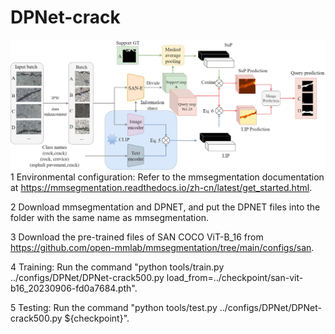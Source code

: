 # DPNet-crack
![](dpnet.jpg)
1 Environmental configuration: Refer to the mmsegmentation documentation at https://mmsegmentation.readthedocs.io/zh-cn/latest/get_started.html.

2 Download mmsegmentation and DPNET, and put the DPNET files into the folder with the same name as mmsegmentation.

3 Download the pre-trained files of SAN COCO ViT-B_16 from https://github.com/open-mmlab/mmsegmentation/tree/main/configs/san.

4 Training: Run the command "python tools/train.py ../configs/DPNet/DPNet-crack500.py load_from=../checkpoint/san-vit-b16_20230906-fd0a7684.pth".

5 Testing: Run the command "python tools/test.py ../configs/DPNet/DPNet-crack500.py ${checkpoint}".
